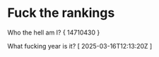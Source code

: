 # Fuck the rankings

Who the hell am I?
{ 14710430 }

What fucking year is it?
[ 2025-03-16T12:13:20Z ]
